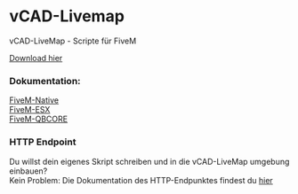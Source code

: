 # vCAD-Livemap
vCAD-LiveMap - Scripte für FiveM

[Download hier](download)  


### Dokumentation:

[FiveM-Native](livemap/standalone)  
[FiveM-ESX](livemap/esx)  
[FiveM-QBCORE](livemap/qbcore)  

### HTTP Endpoint
Du willst dein eigenes Skript schreiben und in die vCAD-LiveMap umgebung einbauen?  
Kein Problem: Die Dokumentation des HTTP-Endpunktes findest du [hier](endpoint/endpoint)